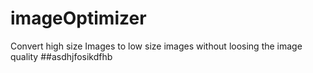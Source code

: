 # imageOptimizer
Convert high size Images to low size images without loosing the image quality
##asdhjfosikdfhb
